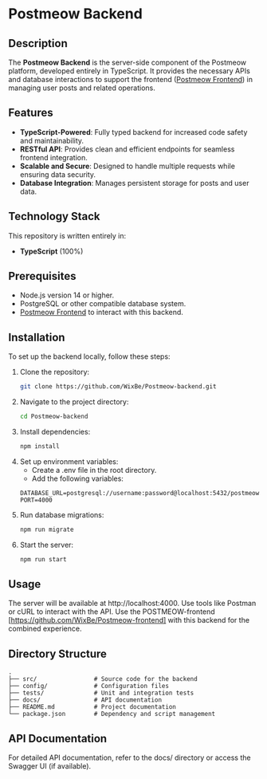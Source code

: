 # Postmeow Backend



## Description

The **Postmeow Backend** is the server-side component of the Postmeow platform, developed entirely in TypeScript. It provides the necessary APIs and database interactions to support the frontend ([Postmeow Frontend](https://github.com/WixBe/Postmeow-frontend)) in managing user posts and related operations.

## Features

- **TypeScript-Powered**: Fully typed backend for increased code safety and maintainability.
- **RESTful API**: Provides clean and efficient endpoints for seamless frontend integration.
- **Scalable and Secure**: Designed to handle multiple requests while ensuring data security.
- **Database Integration**: Manages persistent storage for posts and user data.

## Technology Stack

This repository is written entirely in:
- **TypeScript** (100%)

## Prerequisites

- Node.js version 14 or higher.
- PostgreSQL or other compatible database system.
- [Postmeow Frontend](https://github.com/WixBe/Postmeow-frontend) to interact with this backend.

## Installation

To set up the backend locally, follow these steps:

1. Clone the repository:
   ```bash
   git clone https://github.com/WixBe/Postmeow-backend.git
   ```
2. Navigate to the project directory:
   ```bash
   cd Postmeow-backend
   ```
3. Install dependencies:
   ```bash
   npm install
   ```
4. Set up environment variables:
    - Create a .env file in the root directory.
    - Add the following variables:
    ```code
    DATABASE_URL=postgresql://username:password@localhost:5432/postmeow
    PORT=4000
    ```
5. Run database migrations:
   ```bash
   npm run migrate
   ```
6. Start the server:
   ```bash
   npm run start
   ```
   
## Usage

The server will be available at http://localhost:4000. Use tools like Postman or cURL to interact with the API.
Use the POSTMEOW-frontend [https://github.com/WixBe/Postmeow-frontend] with this backend for the combined experience.

## Directory Structure

```plaintext
.
├── src/                # Source code for the backend
├── config/             # Configuration files
├── tests/              # Unit and integration tests
├── docs/               # API documentation
├── README.md           # Project documentation
└── package.json        # Dependency and script management
```

## API Documentation
For detailed API documentation, refer to the docs/ directory or access the Swagger UI (if available).
